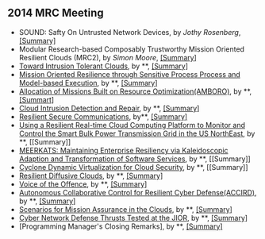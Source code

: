 2014 MRC Meeting
---

- SOUND: Safty On Untrusted Network Devices, by *Jothy Rosenberg*, [[Summary]](https://github.com/hxwang/Seminar/blob/master/MRC-2014-Sep/2_SOUND_Safty-On-Untrusted-Nework-Devices.md)
- Modular Research-based Composably Trustworthy Mission Oriented Resilient Clouds (MRC2), by *Simon Moore*, [[Summary]](https://github.com/hxwang/Seminar/blob/master/MRC-2014-Sep/3_Modular-Research-based-Composably-Trustworthy-Mission-oriented-Resilient-Clouds-MRC2.md)
- [Toward Intrusion Tolerant Clouds](), by **, [[Summary]]()
- [Mission Oriented Resilience through Sensitive Process Process and Model-based Execution](), by **, [[Summary]]()
- [Allocation of Missions Built on Resource Optimization(AMBORO)](), by **, [[Summart]]()
- [Cloud Intrusion Detection and Repair](), by **, [[Summary]]()
- [Resilient Secure Communications](), by**, [[Summary]]()
- [Using a Resilient Real-time Cloud Computing Platform to Monitor and Control the Smart Bulk Power Transmission Grid in the US NorthEast](), by **, [[Summary]]
- [MEERKATS: Maintaining Enterprise Resiliency via Kaleidoscopic Adaption and Transformation of Software Services](), by **, [[Summary]]
- [Cyclone Dynamic Virtualization for Cloud Security](), by **, [[Summary]]
- [Resilient Diffusive Clouds](), by **, [[Summary]]()
- [Voice of the Offence](), by **, [[Summary]]()
- [Autonomous Collaborative Control for Resilient Cyber Defense(ACCIRD)](), by **, [[Summary]]()
- [Scenarios for Mission Assurance in the Clouds](), by **, [[Summary]]()
- [Cyber Network Defense Thrusts Tested at the JIOR](), by **, [[Summary]]()
- [Programming Manager's Closing Remarks], by **, [[Summary]]()
